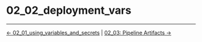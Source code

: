 # 02_02_deployment_vars


<!-- FooterStart -->
---
[← 02_01_using_variables_and_secrets](../02_01_variables_and_secrets/README.md) | [02_03: Pipeline Artifacts →](../02_03_artifacts/README.md)
<!-- FooterEnd -->
